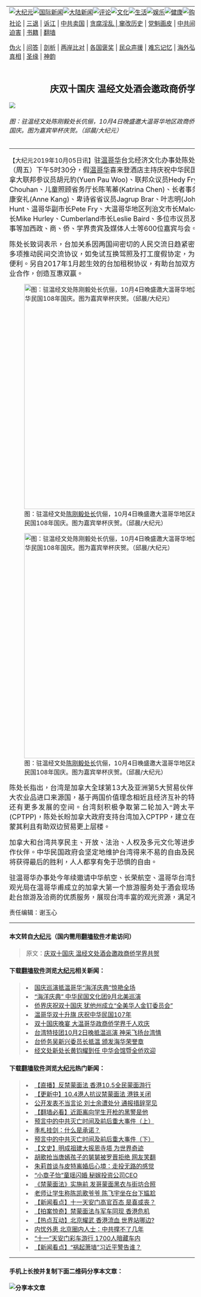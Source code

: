 <a name="1" id="1" target="_blank"></a><span id="1"></span>
<table border="0"><tr><td colspan="2" VALIGN=TOP><a href="https://github.com/qddt69/djy/blob/master/gb/nsc413.md#1"><img src="https://raw.githubusercontent.com/qddt69/www/master/t/djy/1.jpg" title="大纪元"></a><a href="https://github.com/qddt69/djy/blob/master/gb/n24hr.md#1"><img src="https://raw.githubusercontent.com/qddt69/www/master/t/djy/3.jpg" title="国际新闻"></a><a href="https://github.com/qddt69/djy/blob/master/gb/nsc413.md#1"><img src="https://raw.githubusercontent.com/qddt69/www/master/t/djy/4.jpg" title="大陆新闻"></a><a href="https://github.com/qddt69/djy/blob/master/gb/news392.md#1"><img src="https://raw.githubusercontent.com/qddt69/www/master/t/djy/5.jpg" title="评论"></a><a href="https://github.com/qddt69/djy/blob/master/gb/news2007.md#1"><img src="https://raw.githubusercontent.com/qddt69/www/master/t/djy/6.jpg" title="文化"></a><a href="https://github.com/qddt69/djy/blob/master/gb/news2008.md#1"><img src="https://raw.githubusercontent.com/qddt69/www/master/t/djy/7.jpg" title="生活"></a><a href="https://github.com/qddt69/djy/blob/master/gb/ncyule.md#1"><img src="https://raw.githubusercontent.com/qddt69/www/master/t/djy/8.jpg" title="娱乐"></a><a href="https://github.com/qddt69/djy/blob/master/gb/nsc1002.md#1"><img src="https://raw.githubusercontent.com/qddt69/www/master/t/djy/9.jpg" title="健康"><a href="https://www.youlucky.com"><img src="https://raw.githubusercontent.com/qddt69/www/master/t/djy/10.jpg" title="购物"></a><a href="https://www.supportepoch.org/donation?utm_medium=epochtimes&utm_source=referral&utm_campaign=donate_button_djyhomepage"><img src="https://raw.githubusercontent.com/qddt69/www/master/t/djy/12.jpg" title="捐款"></a></td></tr>
<tr><td colspan="2" VALIGN=TOP><a target="_blank" href="https://git.io/fjCRf">社论</a> | <a target="_blank" href="https://github.com/qddt69/djy/blob/master/gb/nf5657.md#1">三退</a> | <a target="_blank" href="https://github.com/qddt69/djy/blob/master/gb/nf6123.md#1">诉江</a> | <a target="_blank" href="https://github.com/qddt69/djy/blob/master/gb/nf1176117.md#1">中共卖国</a> | <a target="_blank" href="https://github.com/qddt69/djy/blob/master/gb/nf5773.md#1">贪腐淫乱 | <a target="_blank" href="https://github.com/qddt69/djy/blob/master/gb/nf1176115.md#1">窜改历史</a> | <a target="_blank" href="https://github.com/qddt69/djy/blob/master/gb/nf1176107.md#1">党魁画皮</a> | <a target="_blank" href="https://github.com/qddt69/djy/blob/master/gb/nf1320400.md#1">中共间谍</a> | <a target="_blank" href="https://github.com/qddt69/djy/blob/master/gb/nf1176114.md#1">破坏传统</a> | <a target="_blank" href="https://github.com/qddt69/djy/blob/master/gb/nf5287.md#1">恶贯满盈</a> | <a target="_blank" href="https://github.com/qddt69/djy/blob/master/gb/ncid278.md#1">人权</a> | <a target="_blank" href="https://github.com/qddt69/djy/blob/master/gb/nf1176111.md#1">迫害</a> | <a target="_blank" href="https://github.com/qddt69/djy/blob/master/gb/nf1235328.md#1">书籍</a> | <a target="_blank" href="https://github.com/qddt69/fq/blob/master/README.md?zsrh#1">翻墙</a></p><p><a target="_blank" href="https://github.com/qddt69/djy/blob/master/gb/nf5562.md#1">伪火</a> | <a target="_blank" href="https://github.com/qddt69/djy/blob/master/gb/nf4378.md#1">问答</a> | <a target="_blank" href="https://github.com/qddt69/djy/blob/master/gb/nf5792.md#1">剖析</a> | <a target="_blank" href="https://github.com/qddt69/djy/blob/master/gb/nf5735.md#1">两岸比对</a> | <a target="_blank" href="https://github.com/qddt69/djy/blob/master/gb/nf6119.md#1">各国褒奖</a> | <a target="_blank" href="https://github.com/qddt69/djy/blob/master/gb/nf6120.md#1">民众声援</a> | <a target="_blank" href="https://github.com/qddt69/djy/blob/master/gb/nf1188594.md#1">难忘记忆</a> | <a target="_blank" href="https://github.com/qddt69/djy/blob/master/gb/nf3180.md#1">海外弘传</a> | <a target="_blank" href="https://github.com/qddt69/djy/blob/master/gb/nf5410.md#1">万人上访</a> | <a target="_blank" href="https://github.com/qddt69/ntdtv/blob/master/gb/prog1530_1.md#1">和平抗议</a> | <a target="_blank" href="https://github.com/qddt69/djy/blob/master/gb/nf4386.md#1">支持</a> | <a target="_blank" href="https://github.com/qddt69/djy/blob/master/gb/nf4389.md#1">真相</a> | <a target="_blank" href="https://github.com/qddt69/djy/blob/master/gb/nf5790.md#1">圣缘</a> | <a target="_blank" href="https://github.com/qddt69/djy/blob/master/gb/nf4786.md#1">神韵</a></td></tr>
<tr><td VALIGN=TOP width="626"><h2 align=center>庆双十国庆 温经文处酒会邀政商侨学界共贺</h2>
<img src="http://i.epochtimes.com/assets/uploads/2019/10/DSC_2673-600x400.jpg" />
<h6>图：驻温经文处陈刚毅处长伉俪，10月4日晚盛邀大温哥华地区政商侨学界共贺中华民国108年国庆。图为嘉宾举杯庆贺。（邱晨/大纪元）
</h6>
<hr>
<p>【大纪元2019年10月05日讯】<span style="font-family: 新细明体;"><span lang="zh-TW"><span style="font-family: 标楷体;"><span style="font-size: large;">驻<a href="https://github.com/qddt69/djy/blob/master/gb/tag/%E6%B8%A9%E5%93%A5%E5%8D%8E.md">温哥华</a>台北经济文化办事处陈处长刚毅夫妇于</span></span></span></span><span style="font-size: large;">10</span><span style="font-family: 新细明体;"><span lang="zh-TW"><span style="font-family: 标楷体;"><span style="font-size: large;">月</span></span></span></span><span style="font-size: large;">4</span><span style="font-family: 新细明体;"><span lang="zh-TW"><span style="font-family: 标楷体;"><span style="font-size: large;">日（周五）下午</span></span></span></span><span style="font-size: large;">5</span><span style="font-family: 新细明体;"><span lang="zh-TW"><span style="font-family: 标楷体;"><span style="font-size: large;">时</span></span></span></span><span style="font-size: large;">30</span><span style="font-family: 新细明体;"><span lang="zh-TW"><span style="font-family: 标楷体;"><span style="font-size: large;">分，假<a href="https://github.com/qddt69/djy/blob/master/gb/tag/%E6%B8%A9%E5%93%A5%E5%8D%8E.md">温哥华</a>喜来登酒店主持庆祝中华民国</span></span></span></span><span style="font-size: large;">108</span><span style="font-family: 新细明体;"><span lang="zh-TW"><span style="font-family: 标楷体;"><span style="font-size: large;">年国庆酒会，加拿大联邦参议员胡元豹</span></span></span></span><span style="font-size: large;">(Yuen Pau Woo)</span><span style="font-family: 新细明体;"><span lang="zh-TW"><span style="font-family: 标楷体;"><span style="font-size: large;">、联邦众议员</span></span></span></span><span style="font-size: large;">Hedy Fry</span><span style="font-family: 新细明体;"><span lang="zh-TW"><span style="font-family: 标楷体;"><span style="font-size: large;">、卑诗省副议长</span></span></span></span><span style="font-size: large;">Raj Chouhan</span><span style="font-family: 新细明体;"><span lang="zh-TW"><span style="font-family: 标楷体;"><span style="font-size: large;">、儿童照顾省务厅长陈苇蓁</span></span></span></span><span style="font-size: large;">(Katrina Chen)</span><span style="font-family: 新细明体;"><span lang="zh-TW"><span style="font-family: 标楷体;"><span style="font-size: large;">、长者事务暨多元文化省务秘书康安礼</span></span></span></span><span style="font-size: large;">(Anne Kang)</span><span style="font-family: 新细明体;"><span lang="zh-TW"><span style="font-family: 标楷体;"><span style="font-size: large;">、卑诗省省议员</span></span></span></span><span style="font-size: large;">Jagrup Brar</span><span style="font-family: 新细明体;"><span lang="zh-TW"><span style="font-family: 标楷体;"><span style="font-size: large;">、叶志明</span></span></span></span><span style="font-size: large;">(John Yap)</span><span style="font-family: 新细明体;"><span lang="zh-TW"><span style="font-family: 标楷体;"><span style="font-size: large;">、</span></span></span></span><span style="font-size: large;">Marvin Hunt</span><span style="font-family: 新细明体;"><span lang="zh-TW"><span style="font-family: 标楷体;"><span style="font-size: large;">、温哥华副市长</span></span></span></span><span style="font-size: large;">Pete Fry</span><span style="font-family: 新细明体;"><span lang="zh-TW"><span style="font-family: 标楷体;"><span style="font-size: large;">、大温哥华地区列治文市长</span></span></span></span><span style="font-size: large;">Malcolm Brodie</span><span style="font-family: 新细明体;"><span lang="zh-TW"><span style="font-family: 标楷体;"><span style="font-size: large;">、本那比市长</span></span></span></span><span style="font-size: large;">Mike Hurley</span><span style="font-family: 新细明体;"><span lang="zh-TW"><span style="font-family: 标楷体;"><span style="font-size: large;">、</span></span></span></span><span style="font-size: large;">Cumberland</span><span style="font-family: 新细明体;"><span lang="zh-TW"><span style="font-family: 标楷体;"><span style="font-size: large;">市长</span></span></span></span><span style="font-size: large;">Leslie Baird</span><span style="font-family: 新细明体;"><span lang="zh-TW"><span style="font-family: 标楷体;"><span style="font-size: large;">、多位市议员及数位驻温哥华荣誉领事等加西政、商、侨、学界贵宾及媒体人士等</span></span></span></span><span style="font-size: large;">600</span><span style="font-family: 新细明体;"><span lang="zh-TW"><span style="font-family: 标楷体;"><span style="font-size: large;">位嘉宾与会。</span></span></span></span></p>
<p align="justify"><span style="font-family: 新细明体;"><span lang="zh-TW"><span style="font-family: 标楷体;"><span style="font-size: large;">陈处长致词表示，台加关系因两国间密切的人民交流日趋紧密。两国政府近年来签署多项推动民间交流协议，如免试互换驾照及打工度假协定，为求学及定居者带来更多便利。另自</span></span></span></span><span style="font-size: large;">2017</span><span style="font-family: 新细明体;"><span lang="zh-TW"><span style="font-family: 标楷体;"><span style="font-size: large;">年</span></span></span></span><span style="font-size: large;">1</span><span style="font-family: 新细明体;"><span lang="zh-TW"><span style="font-family: 标楷体;"><span style="font-size: large;">月起生效的台加租税协议，有助台加双方经贸投资并深化双方产业合作，创造互惠双赢。</span></span></span></span></p>
<figure id="attachment_11570254" style="width: 600px" class="wp-caption aligncenter"><a href="https://github.com/qddt69/djy/blob/master/gb/19/10/5/n11570233.md/dsc_2687" rel="attachment wp-att-11570254"><img class="size-full wp-image-11570254" src="http://i.epochtimes.com/assets/uploads/2019/10/DSC_2687-e1570280044856.jpg" alt="图：驻温经文处陈刚毅处长伉俪，10月4日晚盛邀大温哥华地区政商侨学界共贺中华民国108年国庆。图为嘉宾举杯庆贺。（邱晨/大纪元）" width="600" b="399" /></a><figcaption class="wp-caption-text">图：驻温经文处<a href="https://github.com/qddt69/djy/blob/master/gb/tag/%E9%99%88%E5%88%9A%E6%AF%85%E5%A4%84%E9%95%BF.md">陈刚毅处长</a>伉俪，10月4日晚盛邀大温哥华地区政商侨学界共贺中华民国108年国庆。图为嘉宾举杯庆贺。（邱晨/大纪元）</figcaption></figure>
<figure id="attachment_11570256" style="width: 600px" class="wp-caption aligncenter"><a href="https://github.com/qddt69/djy/blob/master/gb/19/10/5/n11570233.md/dsc_2682" rel="attachment wp-att-11570256"><img class="size-full wp-image-11570256" src="http://i.epochtimes.com/assets/uploads/2019/10/DSC_2682-e1570280030639.jpg" alt="图：驻温经文处陈刚毅处长伉俪，10月4日晚盛邀大温哥华地区政商侨学界共贺中华民国108年国庆。图为嘉宾举杯庆贺。（邱晨/大纪元）" width="600" b="399" /></a><figcaption class="wp-caption-text">图：驻温经文处<a href="https://github.com/qddt69/djy/blob/master/gb/tag/%E9%99%88%E5%88%9A%E6%AF%85%E5%A4%84%E9%95%BF.md">陈刚毅处长</a>伉俪，10月4日晚盛邀大温哥华地区政商侨学界共贺中华民国108年国庆。图为嘉宾举杯庆贺。（邱晨/大纪元）</figcaption></figure>
<p align="justify"><span style="font-family: 新细明体;"><span lang="zh-TW"><span style="font-family: 标楷体;"><span style="font-size: large;">陈处长指出，台湾是加拿大全球第</span></span></span></span><span style="font-size: large;">13</span><span style="font-family: 新细明体;"><span lang="zh-TW"><span style="font-family: 标楷体;"><span style="font-size: large;">大及亚洲第</span></span></span></span><span style="font-size: large;">5</span><span style="font-family: 新细明体;"><span lang="zh-TW"><span style="font-family: 标楷体;"><span style="font-size: large;">大贸易伙伴，而加拿大是台湾第</span></span></span></span><span style="font-size: large;">12</span><span style="font-family: 新细明体;"><span lang="zh-TW"><span style="font-family: 标楷体;"><span style="font-size: large;">大农业品进口来源国，基于两国价值理念相近且经济互补的特性，台加双边贸易未来还有更多发展的空间。台湾刻积极争取第二轮加入“跨太平洋伙伴全面进步协定”</span></span></span></span><span style="font-size: large;">(CPTPP)</span><span style="font-family: 新细明体;"><span lang="zh-TW"><span style="font-family: 标楷体;"><span style="font-size: large;">，陈处长盼加拿大政府支持台湾加入</span></span></span></span><span style="font-size: large;">CPTPP</span><span style="font-family: 新细明体;"><span lang="zh-TW"><span style="font-family: 标楷体;"><span style="font-size: large;">，建立在此稳固基础上，不仅互蒙其利且有助双边贸易更上层楼。</span></span></span></span></p>
<p align="justify"><a name="_GoBack"></a> <span style="font-family: 新细明体;"><span lang="zh-TW"><span style="font-family: 标楷体;"><span style="font-size: large;">加拿大和台湾共享民主、开放、法治、人权及多元文化等进步价值，是台湾的重要合作伙伴。中华民国政府会坚定地维护台湾得来不易的自由及民主，陈处长至盼民主终将获得最后的胜利，人人都享有免于恐惧的自由。</span></span></span></span></p>
<p align="justify"><span style="font-family: 新细明体;"><span lang="zh-TW"><span style="font-family: 标楷体;"><span style="font-size: large;">驻温哥华办事处今年续邀请中华航空、长荣航空、温哥华台湾贸易中心及今年</span></span></span></span><span style="font-size: large;">9</span><span style="font-family: 新细明体;"><span lang="zh-TW"><span style="font-family: 标楷体;"><span style="font-size: large;">月台湾观光局在温哥华甫成立的加拿大第一个旅游服务处于酒会现场设摊，向与会贵宾介绍赴台旅游及洽商的优质服务，展现台湾丰富的观光资源，满足不同旅客的需求。</span></span></span></span></p>
<p align="justify">责任编辑：谢玉心</p>
<hr>

#### 本文转自<a href="http://www.epochtimes.com">大纪元</a>（国内需用<a href="https://git.io/JesJV">翻墙软件</a>才能访问）
> 原文：<a href="http://www.epochtimes.com/gb/19/10/5/n11570233.htm">庆双十国庆 温经文处酒会邀政商侨学界共贺</a>
#### 下载<a href="https://git.io/JesJV">翻墙软件</a>浏览<a href="http://www.epochtimes.com">大纪元</a>相关新闻：
> <li><a href="http://www.epochtimes.com/gb/19/9/9/n11509785.htm">国庆巡演抵温哥华“海洋庆典”惊艳全场</a></li>
> <li><a href="http://www.epochtimes.com/gb/19/9/5/n11501979.htm">“海洋庆典” 中华民国文化团9月北美巡演</a></li>
> <li><a href="http://www.epochtimes.com/gb/18/10/25/n10807543.htm">侨界庆祝双十国庆   犹他州成立“全美华人金钉委员会”</a></li>
> <li><a href="http://www.epochtimes.com/gb/18/10/11/n10776140.htm">温哥华双十升旗 庆祝中华民国107年</a></li>
> <li><a href="http://www.epochtimes.com/gb/18/10/10/n10773384.htm">双十国庆晚宴 大温哥华政商侨学界千人欢庆</a></li>
> <li><a href="http://www.epochtimes.com/gb/18/9/25/n10739032.htm">台湾特技团10月2日晚抵温巡演 神采飞扬台湾情</a></li>
> <li><a href="http://www.epochtimes.com/gb/18/7/8/n10545930.htm">台侨务吴新兴委员长抵温 颁发海华荣誉章</a></li>
> <li><a href="http://www.epochtimes.com/gb/18/3/30/n10264296.htm">经文处新处长黄钧耀到任 中华会馆暨全侨欢迎</a></li>

#### 下载<a href="https://git.io/JesJV">翻墙软件</a>浏览<a href="http://www.epochtimes.com">大纪元</a>热门新闻：
> <li><a href="http://www.epochtimes.com/gb/19/10/4/n11568802.htm">【直播】反禁蒙面法 香港10.5全民蒙面游行</a></li>
> <li><a href="http://www.epochtimes.com/gb/19/10/4/n11567019.htm">【更新中】10.4港人抗议禁蒙面法 港铁关闭</a></li>
> <li><a href="http://www.epochtimes.com/gb/19/10/4/n11569087.htm">公开发表不当言论 刘士余遭处分 通报措辞罕见</a></li>
> <li><a href="http://www.epochtimes.com/gb/19/10/3/n11566361.htm">【翻墙必看】近距离向学生开枪的黑警是他</a></li>
> <li><a href="http://www.epochtimes.com/gb/19/9/29/n11554582.htm">预言中的中共灭亡时间及前后重大事件（上）</a></li>
> <li><a href="http://www.epochtimes.com/gb/12/4/28/n3576538.htm">季札挂剑：什么是承诺？</a></li>
> <li><a href="http://www.epochtimes.com/gb/19/9/29/n11554590.htm">预言中的中共灭亡时间及前后重大事件（下）</a></li>
> <li><a href="http://www.epochtimes.com/gb/16/7/3/n8061383.htm">【文史】明成祖建大报恩寺塔 为世界奇迹</a></li>
> <li><a href="http://www.epochtimes.com/gb/19/10/3/n11565891.htm">胡歌抢当唐嫣孩子的舅舅被罗晋拒绝 网友笑翻</a></li>
> <li><a href="http://www.epochtimes.com/gb/19/10/3/n11566299.htm">朱莉首谈与皮特离婚后心境：走投无路的感觉</a></li>
> <li><a href="http://www.epochtimes.com/gb/19/10/2/n11563490.htm">“小章子怡”童瑶闪婚 秘嫁投资公司CEO</a></li>
> <li><a href="http://www.epochtimes.com/gb/19/10/4/n11568579.htm">《禁蒙面法》实施前 发哥蒙面黑衣与街坊合照</a></li>
> <li><a href="http://www.epochtimes.com/gb/19/10/2/n11563873.htm">老师让学生称陈凯歌爷爷 陈飞宇坐在台下尴尬</a></li>
> <li><a href="http://www.epochtimes.com/gb/19/10/4/n11568698.htm">【新闻看点】十一天安门高官百态 是喜或丧？</a></li>
> <li><a href="http://www.epochtimes.com/gb/19/10/5/n11569414.htm">【拍案惊奇】禁蒙面法与军车同现 香港危机</a></li>
> <li><a href="http://www.epochtimes.com/gb/19/10/3/n11565601.htm">【热点互动】北京耀武 香港流血 世界站哪边?</a></li>
> <li><a href="http://www.epochtimes.com/gb/19/10/2/n11561557.htm">内忧外患 北京圈内人士：中共撑不了几年</a></li>
> <li><a href="http://www.epochtimes.com/gb/19/10/3/n11566199.htm">“十一”天安门彩车游行 1700人暗藏车内</a></li>
> <li><a href="http://www.epochtimes.com/gb/19/10/3/n11565649.htm">【新闻看点】“祸起萧墙”习近平警告谁？</a></li>
<hr>

#### 手机上长按并复制下面二维码分享本文章：<br><br><img src="http://www.hehaibao.com/qr/index.php?m=1&e=L&p=10&t=&d=https://github.com/qddt69/djy/blob/master/gb/19/10/5/n11570233.md%231" title="分享本文章"></td><td VALIGN=TOP><a href="https://github.com/qddt69/djy/blob/master/gb/16/1/21/n4622075.md?dfh#1" target="_blank"><img src="https://raw.githubusercontent.com/qddt69/djy/master/gb/300/wei-f1.jpg" title="中共的伪火骗局"  alt="中共的伪火骗局"></a><br><a href="https://github.com/qddt69/yh/blob/master/README.md?dfh#1" target="_blank"><img src="https://raw.githubusercontent.com/qddt69/djy/master/gb/300/yong-h.jpg" title="永恒的见证"  alt="永恒的见证"></a><br><a href="https://github.com/qddt69/djy/blob/master/gb/13/9/29/n3974789.md?dfh#1" target="_blank"><img src="https://raw.githubusercontent.com/qddt69/djy/master/gb/300/shang-lnz.jpg" title="善良女子被中共投男牢"  alt="善良女子被中共投男牢"></a><br><a href="https://github.com/qddt69/djy/blob/master/gb/16/3/16/n4663449.md?dfh#1" target="_blank"><img src="https://raw.githubusercontent.com/qddt69/djy/master/gb/300/huo-z3.jpg" title="警卫目击活摘器官"  alt="警卫目击活摘器官"></a><br><a href="https://github.com/qddt69/djy/blob/master/gb/16/8/7/n8177641.md?dfh#1" target="_blank"><img src="https://raw.githubusercontent.com/qddt69/djy/master/gb/300/huo-z4.jpg" title="证人描述活摘恐怖"  alt="证人描述活摘恐怖"></a><br><a href="https://github.com/qddt69/djy/blob/master/gb/10/4/19/n2881569.md?dfh#1" target="_blank"><img src="https://raw.githubusercontent.com/qddt69/djy/master/gb/300/huo-z1.jpg" title="揭开活摘器官黑幕"  alt="揭开活摘器官黑幕"></a><br><a href="https://github.com/qddt69/djy/blob/master/gb/10/11/7/n3077476.md?dfh#1" target="_blank"><img src="https://raw.githubusercontent.com/qddt69/djy/master/gb/300/ma-ks.jpg" title="马克思的成魔之路"  alt="马克思的成魔之路"></a><br><a href="https://github.com/qddt69/djy/blob/master/gb/14/6/9/n4173977.md?dfh#1" target="_blank"><img src="https://raw.githubusercontent.com/qddt69/djy/master/gb/300/chang-zs.jpg" title="藏字石 蕴天机"  alt="藏字石 蕴天机"></a><br><a href="https://github.com/qddt69/djy/blob/master/gb/18/5/10/n10381511.md?dfh#1" target="_blank"><img src="https://raw.githubusercontent.com/qddt69/djy/master/gb/300/st1.jpg" title="关注3亿人三退"  alt="关注3亿人三退"></a><br><a href="https://github.com/qddt69/djy/blob/master/gb/18/3/21/n10237682.md?dfh#1" target="_blank"><img src="https://raw.githubusercontent.com/qddt69/djy/master/gb/300/jie-t.jpg" title="解体中共复兴中华"  alt="解体中共复兴中华"></a><br><a href="https://github.com/qddt69/djy/blob/master/gb/9/2/9/n2422991.md?dfh#1" target="_blank"><img src="https://raw.githubusercontent.com/qddt69/djy/master/gb/300/gao-zs.jpg" title="中共迫害良心律师"  alt="中共迫害良心律师"></a><br><a href="https://github.com/qddt69/djy/blob/master/gb/18/12/9/n10900044.md?dfh#1" target="_blank"><img src="https://raw.githubusercontent.com/qddt69/djy/master/gb/300/sj1.jpg" title="303万人举报江泽民"  alt="303万人举报江泽民"></a><br><a href="https://github.com/qddt69/djy/blob/master/gb/18/8/28/n10672014.md?dfh#1" target="_blank"><img src="https://raw.githubusercontent.com/qddt69/djy/master/gb/300/sj2.jpg" title="这些官员为何起诉江泽民"  alt="这些官员为何起诉江泽民"></a><br><a href="https://github.com/qddt69/djy/blob/master/gb/8/12/18/n2367165.md?dfh#1" target="_blank"><img src="https://raw.githubusercontent.com/qddt69/djy/master/gb/300/liangan.jpg" title="海峡两岸的强烈对比"  alt="海峡两岸的强烈对比"></a><br><a href="https://github.com/qddt69/djy/blob/master/gb/15/5/5/n4427238.md?dfh#1" target="_blank"><img src="https://raw.githubusercontent.com/qddt69/djy/master/gb/300/jia-ndzl.jpg" title="加拿大总理的贺信"  alt="加拿大总理的贺信"></a><br><a href="https://github.com/qddt69/djy/blob/master/gb/11/6/17/n3289382.md?dfh#1" target="_blank"><img src="https://raw.githubusercontent.com/qddt69/djy/master/gb/300/xiao-wd.jpg" title="探寻真相兼听则明"  alt="探寻真相兼听则明"></a><br><a href="https://github.com/qddt69/djy/blob/master/gb/18/10/27/n10812623.md?dfh#1" target="_blank"><img src="https://raw.githubusercontent.com/qddt69/djy/master/gb/300/yindu.jpg" title="印度媒体报道东方"  alt="印度媒体报道东方"></a><br><a href="https://github.com/qddt69/djy/blob/master/gb/18/6/9/n10469652.md?dfh#1" target="_blank"><img src="https://raw.githubusercontent.com/qddt69/djy/master/gb/300/xie-j.jpg" title="不一样的海外校园"  alt="不一样的海外校园"></a><br><a href="https://github.com/qddt69/djy/blob/master/gb/7/4/5/n1669415.md?dfh#1" target="_blank"><img src="https://raw.githubusercontent.com/qddt69/djy/master/gb/300/li-up.jpg" title="从大师到徒弟的传奇"  alt="从大师到徒弟的传奇"></a><br><a href="https://github.com/qddt69/djy/blob/master/gb/17/5/26/n9191512.md?dfh#1" target="_blank"><img src="https://raw.githubusercontent.com/qddt69/djy/master/gb/300/zfl2.jpg" title="亿万人与东方一本奇书"  alt="亿万人与东方一本奇书"></a><br><a href="https://github.com/qddt69/djy/blob/master/gb/13/11/27/n4020290.md?dfh#1" target="_blank"><img src="https://raw.githubusercontent.com/qddt69/djy/master/gb/300/zhen-h.jpg" title="大陆见不到的震撼场面"  alt="大陆见不到的震撼场面"></a><br><a href="https://github.com/qddt69/djy/blob/master/gb/15/7/17/n4482910.md?dfh#1" target="_blank"><img src="https://raw.githubusercontent.com/qddt69/djy/master/gb/300/dalu-sk.jpg" title="人心向善 大陆当初盛况"  alt="人心向善 大陆当初盛况"></a><br><a href="https://github.com/qddt69/djy/blob/master/gb/9/10/15/n2689419.md?dfh#1" target="_blank"><img src="https://raw.githubusercontent.com/qddt69/djy/master/gb/300/zfl1.jpg" title="追寻真理 这书讲什么"  alt="追寻真理 这书讲什么"></a><br><a href="https://github.com/qddt69/fq/blob/master/README.md?dfh#1" target="_blank"><img src="https://raw.githubusercontent.com/qddt69/djy/master/gb/300/fq1.jpg" title="下载免费翻墙软件"  alt="下载免费翻墙软件"></a><br></td></tr></table>
